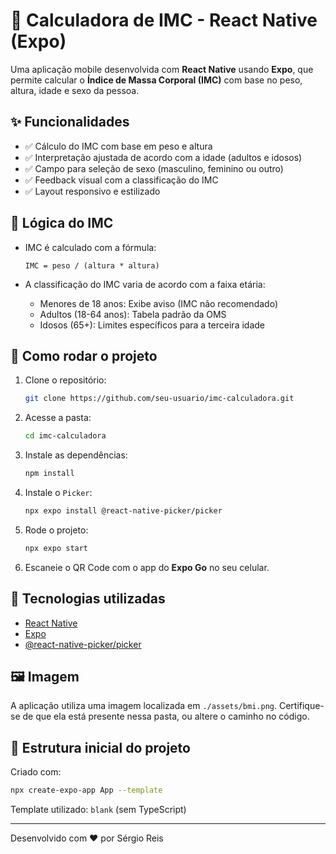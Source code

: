 
# 📱 Calculadora de IMC - React Native (Expo)

Uma aplicação mobile desenvolvida com **React Native** usando **Expo**, que permite calcular o **Índice de Massa Corporal (IMC)** com base no peso, altura, idade e sexo da pessoa.

## ✨ Funcionalidades

- ✅ Cálculo do IMC com base em peso e altura
- ✅ Interpretação ajustada de acordo com a idade (adultos e idosos)
- ✅ Campo para seleção de sexo (masculino, feminino ou outro)
- ✅ Feedback visual com a classificação do IMC
- ✅ Layout responsivo e estilizado

## 🧠 Lógica do IMC

- IMC é calculado com a fórmula:

  ```
  IMC = peso / (altura * altura)
  ```

- A classificação do IMC varia de acordo com a faixa etária:
  - Menores de 18 anos: Exibe aviso (IMC não recomendado)
  - Adultos (18-64 anos): Tabela padrão da OMS
  - Idosos (65+): Limites específicos para a terceira idade

## 🚀 Como rodar o projeto

1. Clone o repositório:
   ```bash
   git clone https://github.com/seu-usuario/imc-calculadora.git
   ```

2. Acesse a pasta:
   ```bash
   cd imc-calculadora
   ```

3. Instale as dependências:
   ```bash
   npm install
   ```

4. Instale o `Picker`:
   ```bash
   npx expo install @react-native-picker/picker
   ```

5. Rode o projeto:
   ```bash
   npx expo start
   ```

6. Escaneie o QR Code com o app do **Expo Go** no seu celular.

## 🧱 Tecnologias utilizadas

- [React Native](https://reactnative.dev/)
- [Expo](https://expo.dev/)
- [@react-native-picker/picker](https://github.com/react-native-picker/picker)

## 🖼️ Imagem

A aplicação utiliza uma imagem localizada em `./assets/bmi.png`. Certifique-se de que ela está presente nessa pasta, ou altere o caminho no código.

## 📁 Estrutura inicial do projeto

Criado com:

```bash
npx create-expo-app App --template
```

Template utilizado: `blank` (sem TypeScript)

---

Desenvolvido com ❤️ por Sérgio Reis

